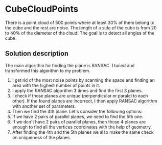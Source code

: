# CubeCloudPoints
There is a point cloud of 500 points where at least 30% of them belong to the cube and the rest are noise. The length of a side of the cube is from 20 to 40% of the diameter of the cloud. The goal is to detect all angles of the cube.

## Solution description
The main algorithm for finding the plane is RANSAC. I tuned and transformed this algorithm to my problem. 

1. I get rid of the most noise points by scanning the space and finding an area with the highest number of points in it. 
2. I apply the RANSAC algorithm 3 times and find the first 3 planes. 
3. I check if those planes are unique (perpendicular or paralel to each other). If the found planes are incorrect, I then apply RANSAC algorithm with another set of parameters. 
4. Then we find the 4th plane. Let's consider the following options:
  1. If we have 2 pairs of parallel planes, we need to find the 5th one.
  2. If we don't have 2 pairs of parallel planes, then those 4 planes are enough to find all the vertices coordinates with the help of geometry.
5. After finding the 4th and the 5th planes we also make the same check on uniqueness of the planes.
